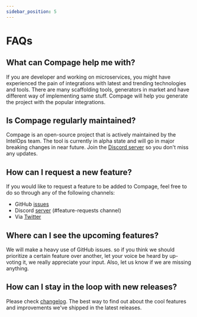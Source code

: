 ```yaml
---
sidebar_position: 5
---
```


# FAQs

## What can Compage help me with?

If you are developer and working on microservices, you might have experienced the pain of integrations with latest and
trending technologies and tools. There are many scaffolding tools, generators in market and have different way of
implementing same stuff. Compage will help you generate the project with the popular integrations.

## Is Compage regularly maintained?

Compage is an open-source project that is actively maintained by the IntelOps team. The tool is currently in alpha state
and will go in major breaking changes in near future. Join the [Discord server](https://discord.gg/DeapQc22qe) so you
don't miss any updates.

## How can I request a new feature?

If you would like to request a feature to be added to Compage, feel free to do so through any of the following channels:

- GitHub [issues](https://github.com/intelops/compage/issues)
- Discord [server](https://discord.gg/DeapQc22qe) (#feature-requests channel)
- Via [Twitter](https://twitter.com/IntelOpsAi)

## Where can I see the upcoming features?

We will make a heavy use of GitHub issues. so if you think we should prioritize a certain feature over another, let your
voice be heard by up-voting it, we really appreciate your input. Also, let us know if we are missing anything.

## How can I stay in the loop with new releases?

Please check  [changelog](https://github.com/intelops/compage/releases). The best way to find out about the cool
features and improvements we've shipped in the latest releases.
